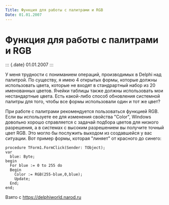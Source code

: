 ```yaml
---
Title: Функция для работы с палитрами и RGB
Date: 01.01.2007
---
```



Функция для работы с палитрами и RGB
====================================

::: {.date}
01.01.2007
:::

У меня трудности с пониманием операций, производимых в Delphi над
палитрой. По существу, я имею 4 открытых формы, которые должны
использовать цвета, которые не входят в стандрартный набор из 20
именованных цветов. Ячейки таблицы также должны использовать мои
нестандартные цвета. Есть какой-либо способ обновления системной палитры
для того, чтобы все формы использовали один и тот же цвет?

При работе с палитрами рекомендуется пользоваться функцией RGB. Если вы
используете ее для изменения свойства \"Color\", Windows довольно хорошо
справляется с задачай подбора цветов для низкого разрешения, а в
системах с высоким разрешением вы получите точный цвет RGB. Это могло бы
послужить выходом из создавшейся у вас ситуации. Вот пример формы,
которая \"линяет\" от красного до синего:

    procedure TForm1.FormClick(Sender: TObject);
    var
      blue: Byte;
    begin
      For blue := 0 to 255 do
      Begin
        Color := RGB(255-blue,0,blue);
        Update;
      End;
    end;

Взято с <https://delphiworld.narod.ru>
